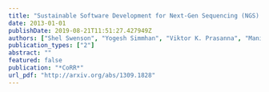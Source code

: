 ```yaml
---
title: "Sustainable Software Development for Next-Gen Sequencing (NGS) Bioinformatics on Emerging Platforms"
date: 2013-01-01
publishDate: 2019-08-21T11:51:27.427949Z
authors: ["Shel Swenson", "Yogesh Simmhan", "Viktor K. Prasanna", "Manish Parashar", "E. Jason Riedy", "David A. Bader", "Richard W. Vuduc"]
publication_types: ["2"]
abstract: ""
featured: false
publication: "*CoRR*"
url_pdf: "http://arxiv.org/abs/1309.1828"
---
```


